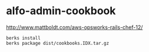 # alfo-admin-cookbook

http://www.mattboldt.com/aws-opsworks-rails-chef-12/


```
berks install
berks package dist/cookbooks.IDX.tar.gz
```